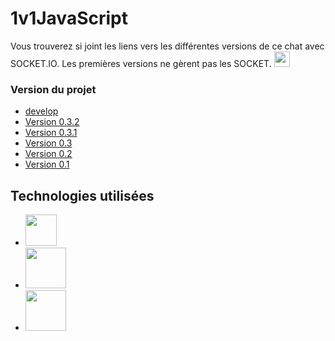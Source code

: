 # 1v1JavaScript

Vous trouverez si joint les liens vers les différentes versions de ce chat avec  SOCKET.IO.
Les premières versions ne gèrent pas les SOCKET. <img src="https://github.com/A1oneeee/1v1JavaScript/assets/116378179/a246bc0f-1b4a-43e5-81f1-9da1419245bd" width="25" />

### Version du projet
- [develop](https://github.com/A1oneeee/1v1JavaScript/tree/develop)
- [Version 0.3.2](https://github.com/A1oneeee/1v1JavaScript/tree/master_v0.3.2)
- [Version 0.3.1](https://github.com/A1oneeee/1v1JavaScript/tree/master_v0.3.1)
- [Version 0.3](https://github.com/A1oneeee/1v1JavaScript/tree/master_v0.3)
- [Version 0.2](https://github.com/A1oneeee/1v1JavaScript/tree/master_v0.2)
- [Version 0.1](https://github.com/A1oneeee/1v1JavaScript/tree/master_v0.1)

## Technologies utilisées
- <img src="https://github.com/A1oneeee/1v1JavaScript/assets/116378179/0a89980e-817b-4599-bc19-7a6826b24be3" width="50" />
- <img src="https://github.com/A1oneeee/1v1JavaScript/assets/116378179/68f79b58-9348-4e18-a07c-7e7c52f53e00" width="65" />
- <img src="https://upload.wikimedia.org/wikipedia/commons/thumb/0/04/ChatGPT_logo.svg/1200px-ChatGPT_logo.svg.png" width="65" />

